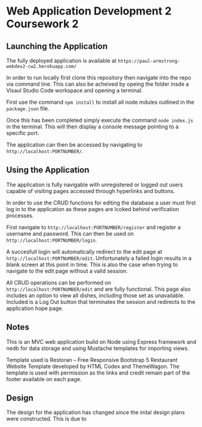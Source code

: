 # Web Application Development 2 Coursework 2

## Launching the Application
The fully deployed application is available at `https://paul-armstrong-webdev2-cw2.herokuapp.com/`

In order to run locally first clone this repository then navigate into the repo via command line. This can also be acheived by opeing the folder insde a Visaul Studio Code workspace and opening a terminal.

First use the command `npm install` to install all node mdules outlined in the `package.json` file.

Once this has been completed simply execute the command `node index.js` in the terminal. This will then display a console message pointing to a specific port.

The application can then be accessed by navigating to `http://localhost:PORTNUMBER/`.

## Using the Application
The application is fully navigable with unregistered or logged out users capable of visiting pages accessed through hyperlinks and buttons.

In order to use the CRUD functions for editing the database a user must first log in to the application as these pages are lcoked behind verification processes.

First navigate to `http://localhost:PORTNUMBER/register` and register a username and password. This can then be used on `http://localhost:PORTNUMBER/login`.

A succesfull login will automatically redirect to the edit page at `http://localhost:PORTNUMBER/edit`. Unfortunately a failed login results in a blank screen at this point in time. This is also the case when trying to navigate to the edit page without a valid session.

All CRUD operations can be performed on `http://localhost:PORTNUMBER/edit` and are fully functional. This page also includes an option to view all dishes, including those set as unavailable. Included is a Log Out button that terminates the session and redirects to the application hope page.

## Notes
This is an MVC web application build on Node using Express framework and nedb for data storage and using Mustache templates for importing views.

Template used is Restoran – Free Responsive Bootstrap 5 Restaurant Website Template developed by HTML Codex and ThemeWagon. The template is used with permission as the links and credit remain part of the footer available on each page.

## Design
The design for the application has changed since the inital design plans were constructed. This is due to 